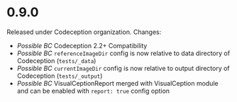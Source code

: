 # 0.9.0

Released under Codeception organization. Changes:

* *Possible BC* Codeception 2.2+ Compatibility
* *Possible BC* `referenceImageDir` config is now relative to data directory of Codeception (`tests/_data`)
* *Possible BC* `currentImageDir` config is now relative to output directory of Codeception (`tests/_output`)
* *Possible BC*  VisualCeptionReport merged with VisualCeption module and can be enabled with `report: true` config option
